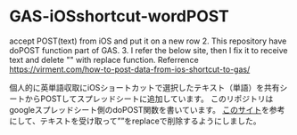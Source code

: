 # GAS-iOSshortcut-wordPOST
accept POST(text) from iOS and put it on  a new row 
2. This repository have doPOST function part of GAS.
3. I refer the below site, then I fix it to receive text and delete "" with replace function.
Referrence https://virment.com/how-to-post-data-from-ios-shortcut-to-gas/

個人的に英単語収取にiOSショートカットで選択したテキスト（単語）を共有シートからPOSTしてスプレッドシートに追加しています。
このリポジトリはgoogleスプレッドシート側のdoPOST関数を書いています。
[このサイト](https://virment.com/how-to-post-data-from-ios-shortcut-to-gas/)を参考にして、テキストを受け取って””をreplaceで削除するようにしました。
